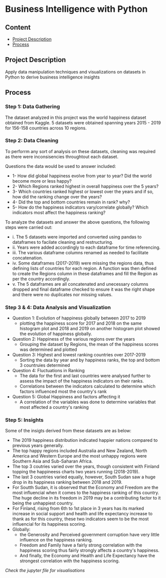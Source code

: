 # Business Intelligence with Python

## Content
- [Project Description](#project-description)
- [Process](#process)


## Project Description

Apply data manipulation techniques and visualizations on datasets in Python to derive business intelligence insights

## Process

### Step 1: Data Gathering

The dataset analyzed in this project was the world happiness dataset obtained from Kaggle. 5 datasets were obtained spanning years 2015 - 2019 for 156-158 countries across 10 regions.

### Step 2: Data Cleaning

To perforrm any sort of analysis on these datasets, cleaning was required as there were inconsisencies throughtout each dataset.

Questions the data would be used to answer included:

  - 1- How did global happiness evolve from year to year? Did the world become more or less happy?<br/>
  - 2- Which Regions ranked highest in overall happiness over the 5 years?<br/>
  - 3- Which countries ranked highest or lowest over the years and if so, how did the ranking change over the years?<br/>
  - 4- Did the top and bottom countries remain in rank? why?<br/>
  - 5- How do the happiness indicators vary/correlate globally? Which indicators most affect the happiness ranking?<br/>

To analyze the datasets and answer the above questions, the following steps were carried out:

  - i.    The 5 datasets were imported and converted using pandas to dataframes to facilate cleaning and restructuring.<br/>
  - ii.   Years were added accordingly to each dataframe for time referencing.<br/>
  - iii.  The various dataframe columns renamed as needed to facilitate concatenation.<br/>
  - iv.   Some dataframes (2017-2019) were missing the regions data, thus defining lists of countries for each region. A function was then defined to create the Regions column in these dataframes and fill the Region as per the country accordingly.<br/>
  - v.    The 5 dataframes are all concatenated and unecessary columns dropped and final dataframe checked to ensure it was the right shape and there were no duplicates nor missing values.<br/>

### Step 3 & 4: Data Analysis and Visualization

- Question 1: Evolution of happiness globally between 2017 to 2019
    - plotting the happiness score for 2017 and 2018 on the same histogram plot and 2018 and 2019 on another histogram plot showed the evolution of happiness globally.
- Question 2: Happiness of the various regions over the years
    - Grouping the dataset by Regions, the mean of the happiness scores was determined and plotted
- Question 3: Highest and lowest ranking countries over 2017-2019
    - Sorting the data by year and by happiness ranks, the top and bottom 3 countruies determined
- Question 4: Fluctuations in Ranking
    - The data for the first and last countries were analysed further to assess the impact of the happiness indicators on their ranks.
    - Correlations between the indicators calculated to determine which factors influenced most the country's rank
- Question 5: Global Happiness and factors affecting it
    - A correlation of the variables was done to determine variables that most affected a country's ranking

### Step 5: Insights

Some of the insigts derived from these datasets are as below:

- The 2019 happiness distribution indicated happier nations compared to previous years generally.
- The top happy regions included Australia and New Zealand, North America and Western Europe and the most unhappy regions were Southern Asia and Sub-Saharan Africa.
- The top 3 coutries varied over the years, though consistent with Finland topping the happineess charts two years running (2018-2019).
- The last 3 countries varied equally, however, South Sudan saw a huge drop in its happiness ranking between 2018 and 2019.
- For Soutth Sudan, it is observed that the Economy and Freedom are the most influencial when it comes to the happiness ranking of this country. The huge decline in its freedom in 2019 may be a contributing factor to it being the unhappiest country.
- For Finland, rising from 6th to 1st place in 3 years has its marked increase in social support and health and life expectancy increase to thank as for this country, these two indicators seem to be the most influencial for its happiness scoring.
- Globally: 
  - the Generosity and Perceived government corruption have very little influence on the happiness ranking.
  - Freedom and Family have a fairly strong correlation with the happiness scoring thus fairly strongly affects a country's happiness.
  - And finally, the Economy and Health and Life Expectancy have the strongest correlation with the happiness scoring.
 
 
*Check the jupyter file for visualisations*




